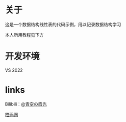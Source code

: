 # 关于

这是一个数据结构线性表的代码示例，用以记录数据结构学习

本人所用教程见下方

# 开发环境

VS 2022 

# links

Bilibili：[@青空の霞光](https://space.bilibili.com/37737161)

[柏码网](https://www.itbaima.cn/)

